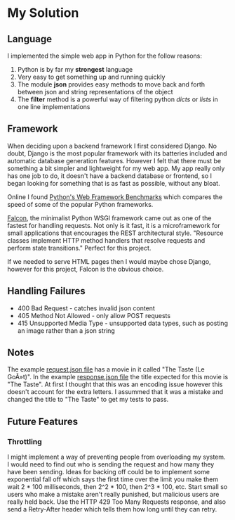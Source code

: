 # My Solution

## Language
I implemented the simple web app in Python for the follow reasons:
1. Python is by far my **strongest** language
2. Very easy to get something up and running quickly
3. The module **json** provides easy methods to move back and forth between
json and string representations of the object
4. The **filter** method is a powerful way of filtering python *dicts* or
*lists* in one line implementations

## Framework
When deciding upon a backend framework I first considered Django. No doubt,
Django is the most popular framework with its batteries included and automatic
database generation features. However I felt that there must be something a bit
simpler and lightweight for my web app. My app really only has one job to do,
it doesn't have a backend database or frontend, so I began looking for
something that is as fast as possible, without any bloat.

Online I found [Python's Web Framework Benchmarks](http://klen.github.io/py-frameworks-bench/)
which compares the speed of some of the popular Python frameworks.

[Falcon](https://falconframework.org/), the minimalist Python WSGI framework
came out as one of the fastest for handling requests. Not only is it fast, it
is a microframework for small applications that encourages the REST
architectural style. "Resource classes implement HTTP method handlers that
resolve requests and perform state transitions." Perfect for this project.

If we needed to serve HTML pages then I would maybe chose Django, however for
this project, Falcon is the obvious choice.

## Handling Failures
* 400 Bad Request - catches invalid json content
* 405 Method Not Allowed - only allow POST requests
* 415 Unsupported Media Type - unsupported data types, such as posting an image
rather than a json string

## Notes
The example [request.json file](https://challengeaccepted.streamco.com.au/samples/request.json)
has a movie in it called "The Taste (Le GoÃ»t)". In the example
[response.json file](https://challengeaccepted.streamco.com.au/samples/response.json)
the title expected for this movie is "The Taste". At first I thought that this
was an encoding issue however this doesn't account for the extra letters. I
assummed that it was a mistake and changed the title to "The Taste" to get my
tests to pass.

## Future Features

### Throttling
I might implement a way of preventing people from overloading my system. I
would need to find out who is sending the request and how many they have been
sending. Ideas for backing off could be to implement some exponential fall off
which says the first time over the limit you make them wait 2 * 100
milliseconds, then 2^2 * 100, then 2^3 * 100, etc. Start small so users who
make a mistake aren't really punished, but malicious users are really held
back. Use the HTTP 429 Too Many Requests response, and also send a Retry-After
header which tells them how long until they can retry.
